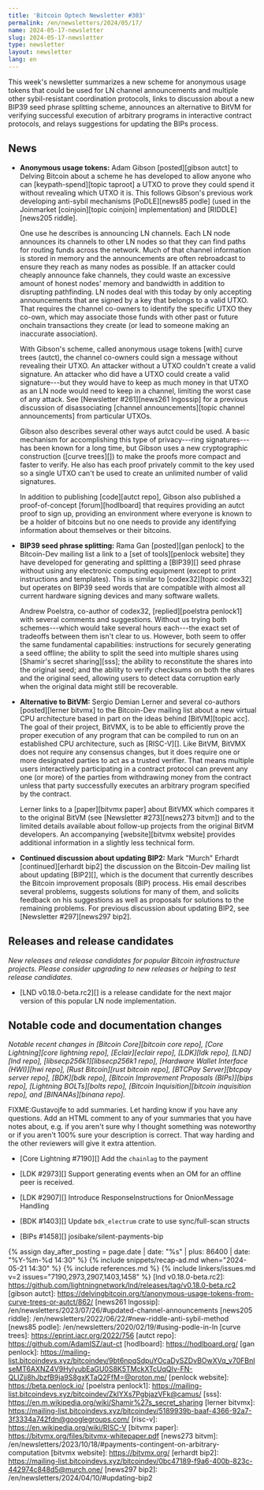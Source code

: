 ```yaml
---
title: 'Bitcoin Optech Newsletter #303'
permalink: /en/newsletters/2024/05/17/
name: 2024-05-17-newsletter
slug: 2024-05-17-newsletter
type: newsletter
layout: newsletter
lang: en
---
```

This week's newsletter summarizes a new scheme for anonymous usage
tokens that could be used for LN channel announcements and multiple
other sybil-resistant coordination protocols, links to discussion about
a new BIP39 seed phrase splitting scheme, announces an alternative to
BitVM for verifying successful execution of arbitrary programs in
interactive contract protocols, and relays suggestions for updating the
BIPs process.

## News

- **Anonymous usage tokens:** Adam Gibson [posted][gibson autct] to
  Delving Bitcoin about a scheme he has developed to allow anyone who
  can [keypath-spend][topic taproot] a UTXO to prove they could spend it
  without revealing which UTXO it is.  This follows Gibson's previous
  work developing anti-sybil mechanisms [PoDLE][news85 podle] (used in
  the Joinmarket [coinjoin][topic coinjoin] implementation) and
  [RIDDLE][news205 riddle].

  One use he describes is announcing LN channels.  Each LN node
  announces its channels to other LN nodes so that they can find paths
  for routing funds across the network.  Much of that channel
  information is stored in memory and the announcements are often
  rebroadcast to ensure they reach as many nodes as possible.  If an
  attacker could cheaply announce fake channels, they could waste an
  excessive amount of honest nodes' memory and bandwidth in addition to
  disrupting pathfinding.  LN nodes deal with this today by
  only accepting announcements that are signed by a key that belongs to
  a valid UTXO.  <!-- ignoring for this description that the current LN
  protocol requires only P2WSH UTXOs --> That requires the channel
  co-owners to identify the specific UTXO they co-own, which may associate
  those funds with other past or future onchain transactions they create
  (or lead to someone making an inaccurate association).

  With Gibson's scheme, called anonymous usage tokens [with] curve trees
  (autct), the channel co-owners could sign a message without revealing
  their UTXO.  An attacker without a UTXO couldn't create a valid
  signature.  An attacker who did have a UTXO could create a
  valid signature---but they would have to keep as much money in that
  UTXO as an LN node would need to keep in a channel, limiting
  the worst case of any attack.  See [Newsletter #261][news261 lngossip]
  for a previous discussion of disassociating [channel
  announcements][topic channel announcements] from particular UTXOs.

  Gibson also describes several other ways autct could be used.  A
  basic mechanism for accomplishing this type of privacy---ring
  signatures---has been known for a long time, but Gibson uses a new
  cryptographic construction ([curve trees][]) to make the proofs more
  compact and faster to verify.  He also has each proof privately commit
  to the key used so a single UTXO can't be used to create an unlimited
  number of valid signatures.

  In addition to publishing [code][autct repo], Gibson also published a
  proof-of-concept [forum][hodlboard] that requires providing an autct
  proof to sign up, providing an environment where everyone is
  known to be a holder of bitcoins but no one needs to provide any
  identifying information about themselves or their bitcoins.

- **BIP39 seed phrase splitting:** Rama Gan [posted][gan penlock] to the
  Bitcoin-Dev mailing list a link to a [set of tools][penlock website]
  they have developed for generating and splitting a [BIP39][] seed
  phrase without using any electronic computing equipment (except to
  print instructions and templates).  This is similar to [codex32][topic
  codex32] but operates on BIP39 seed words that are compatible with
  almost all current hardware signing devices and many software wallets.

  Andrew Poelstra, co-author of codex32, [replied][poelstra penlock1]
  with several comments and suggestions.  Without us trying both
  schemes---which would take several hours each---the exact set of
  tradeoffs between them isn't clear to us.  However, both seem to offer
  the same fundamental capabilities: instructions for securely
  generating a seed offline; the ability to split the seed into multiple
  shares using [Shamir's secret sharing][sss]; the ability to
  reconstitute the shares into the original seed; and the ability to
  verify checksums on both the shares and the original seed, allowing
  users to detect data corruption early when the original data might
  still be recoverable.

- **Alternative to BitVM:** Sergio Demian Lerner and several co-authors
  [posted][lerner bitvmx] to the Bitcoin-Dev mailing list about a new
  virtual CPU architecture based in part on the ideas behind
  [BitVM][topic acc].  The goal of their project, BitVMX, is to be able
  to efficiently prove the proper execution of any program that can be
  compiled to run on an established CPU architecture, such as
  [RISC-V][].  Like BitVM, BitVMX does not require any consensus changes,
  but it does require one or more designated parties to act as a trusted
  verifier.  That means multiple users interactively participating in a
  contract protocol can prevent any one (or more) of the parties from
  withdrawing money from the contract unless that party successfully
  executes an arbitrary program specified by the contract.

  Lerner links to a [paper][bitvmx paper] about BitVMX which compares it
  to the original BitVM (see [Newsletter #273][news273 bitvm]) and to
  the limited details available about follow-up projects from the
  original BitVM developers.  An accompanying [website][bitvmx website]
  provides additional information in a slightly less technical form.

- **Continued discussion about updating BIP2:** Mark "Murch" Erhardt
  [continued][erhardt bip2] the discussion on the Bitcoin-Dev mailing
  list about updating [BIP2][], which is the document that currently
  describes the Bitcoin improvement proposals (BIP) process.  His email
  describes several problems, suggests solutions for many of them,
  and solicits feedback on his suggestions as well as proposals for
  solutions to the remaining problems.  For previous discussion about
  updating BIP2, see [Newsletter #297][news297 bip2].

## Releases and release candidates

*New releases and release candidates for popular Bitcoin infrastructure
projects.  Please consider upgrading to new releases or helping to test
release candidates.*

- [LND v0.18.0-beta.rc2][] is a release candidate for the next major
  version of this popular LN node implementation.

## Notable code and documentation changes

_Notable recent changes in [Bitcoin Core][bitcoin core repo], [Core
Lightning][core lightning repo], [Eclair][eclair repo], [LDK][ldk repo],
[LND][lnd repo], [libsecp256k1][libsecp256k1 repo], [Hardware Wallet
Interface (HWI)][hwi repo], [Rust Bitcoin][rust bitcoin repo], [BTCPay
Server][btcpay server repo], [BDK][bdk repo], [Bitcoin Improvement
Proposals (BIPs)][bips repo], [Lightning BOLTs][bolts repo],
[Bitcoin Inquisition][bitcoin inquisition repo], and [BINANAs][binana
repo]._

FIXME:Gustavojfe to add summaries.  Let harding know if you have any
questions.  Add an HTML comment <!-- like this --> to any of your
summaries that you have notes about, e.g. if you aren't sure why I
thought something was noteworthy or if you aren't 100% sure your
description is correct.  That way harding and the other reviewers will
give it extra attention.

- [Core Lightning #7190][] Add the `chainlag` to the payment

- [LDK #2973][] Support generating events when an OM for an offline peer is received.

- [LDK #2907][] Introduce ResponseInstructions for OnionMessage Handling

- [BDK #1403][] Update `bdk_electrum` crate to use sync/full-scan structs

- [BIPs #1458][] josibake/silent-payments-bip

{% assign day_after_posting = page.date | date: "%s" | plus: 86400 | date: "%Y-%m-%d 14:30" %}
{% include snippets/recap-ad.md when="2024-05-21 14:30" %}
{% include references.md %}
{% include linkers/issues.md v=2 issues="7190,2973,2907,1403,1458" %}
[lnd v0.18.0-beta.rc2]: https://github.com/lightningnetwork/lnd/releases/tag/v0.18.0-beta.rc2
[gibson autct]: https://delvingbitcoin.org/t/anonymous-usage-tokens-from-curve-trees-or-autct/862/
[news261 lngossip]: /en/newsletters/2023/07/26/#updated-channel-announcements
[news205 riddle]: /en/newsletters/2022/06/22/#new-riddle-anti-sybil-method
[news85 podle]: /en/newsletters/2020/02/19/#using-podle-in-ln
[curve trees]: https://eprint.iacr.org/2022/756
[autct repo]: https://github.com/AdamISZ/aut-ct
[hodlboard]: https://hodlboard.org/
[gan penlock]: https://mailing-list.bitcoindevs.xyz/bitcoindev/9bt6npqSdpuYOcaDySZDvBOwXVq_v70FBnIseMT6AXNZ4V9HylyubEaGU0S8K5TMckXTcUqQIv-FN-QLIZjj8hJbzfB9ja9S8gxKTaQ2FfM=@proton.me/
[penlock website]: https://beta.penlock.io/
[poelstra penlock1]: https://mailing-list.bitcoindevs.xyz/bitcoindev/ZkIYXs7PgbjazVFk@camus/
[sss]: https://en.m.wikipedia.org/wiki/Shamir%27s_secret_sharing
[lerner bitvmx]: https://mailing-list.bitcoindevs.xyz/bitcoindev/5189939b-baaf-4366-92a7-3f3334a742fdn@googlegroups.com/
[risc-v]: https://en.wikipedia.org/wiki/RISC-V
[bitvmx paper]: https://bitvmx.org/files/bitvmx-whitepaper.pdf
[news273 bitvm]: /en/newsletters/2023/10/18/#payments-contingent-on-arbitrary-computation
[bitvmx website]: https://bitvmx.org/
[erhardt bip2]: https://mailing-list.bitcoindevs.xyz/bitcoindev/0bc47189-f9a6-400b-823c-442974c848d5@murch.one/
[news297 bip2]: /en/newsletters/2024/04/10/#updating-bip2
